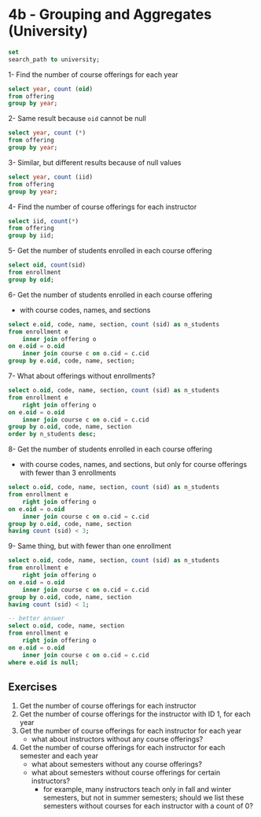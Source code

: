 # 4b - Grouping and Aggregates (University)

```sql
set
search_path to university;
```

1- Find the number of course offerings for each year

```sql
select year, count (oid)
from offering
group by year;
```

2- Same result because `oid` cannot be null

```sql
select year, count (*)
from offering
group by year;
```

3- Similar, but different results because of null values

```sql
select year, count (iid)
from offering
group by year;
```

4- Find the number of course offerings for each instructor

```sql
select iid, count(*)
from offering
group by iid;
   ```

5- Get the number of students enrolled in each course offering

```sql
select oid, count(sid)
from enrollment
group by oid;
```

6- Get the number of students enrolled in each course offering

- with course codes, names, and sections

```sql
select e.oid, code, name, section, count (sid) as n_students
from enrollment e
    inner join offering o
on e.oid = o.oid
    inner join course c on o.cid = c.cid
group by e.oid, code, name, section;
```

7- What about offerings without enrollments?

```sql
select o.oid, code, name, section, count (sid) as n_students
from enrollment e
    right join offering o
on e.oid = o.oid
    inner join course c on o.cid = c.cid
group by o.oid, code, name, section
order by n_students desc;
```

8- Get the number of students enrolled in each course offering

- with course codes, names, and sections, but only for course offerings with fewer than 3 enrollments

```sql
select o.oid, code, name, section, count (sid) as n_students
from enrollment e
    right join offering o
on e.oid = o.oid
    inner join course c on o.cid = c.cid
group by o.oid, code, name, section
having count (sid) < 3;
```

9- Same thing, but with fewer than one enrollment

```sql
select o.oid, code, name, section, count (sid) as n_students
from enrollment e
    right join offering o
on e.oid = o.oid
    inner join course c on o.cid = c.cid
group by o.oid, code, name, section
having count (sid) < 1;
```

```sql
-- better answer
select o.oid, code, name, section
from enrollment e
    right join offering o
on e.oid = o.oid
    inner join course c on o.cid = c.cid
where e.oid is null;
```

## Exercises

1. Get the number of course offerings for each instructor
2. Get the number of course offerings for the instructor with ID 1, for each year
3. Get the number of course offerings for each instructor for each year
    - what about instructors without any course offerings?
4. Get the number of course offerings for each instructor for each semester and each year
    - what about semesters without any course offerings?
    - what about semesters without course offerings for certain instructors?
        - for example, many instructors teach only in fall and winter semesters, but not in summer semesters; should we
          list these semesters without courses for each instructor with a count of 0?

